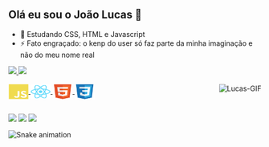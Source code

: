 ## Olá eu sou o João Lucas 👋

- 🌱 Estudando CSS, HTML e Javascript
- ⚡ Fato engraçado: o kenp do user só faz parte da minha imaginação e não do meu nome real

<div>
  <a href="https://github.com/lucaskenp">
  <img height="180em" src="https://github-readme-stats.vercel.app/api?username=lucaskenp&show_icons=true&theme=vision-friendly-dark&include_all_commits=true&count_private=true"/>
  <img height="180em" src="https://github-readme-stats.vercel.app/api/top-langs/?username=lucaskenp&layout=compact&langs_count=7&theme=vision-friendly-dark"/>
</div>
  
<div style="display: inline_block"><br>
  <img align="center" alt="Lucas-Js" height="30" width="40" src="https://raw.githubusercontent.com/devicons/devicon/master/icons/javascript/javascript-plain.svg">
  <img align="center" alt="Lucas-React" height="30" width="40" src="https://raw.githubusercontent.com/devicons/devicon/master/icons/react/react-original.svg">
  <img align="center" alt="Lucas-HTML" height="30" width="40" src="https://raw.githubusercontent.com/devicons/devicon/master/icons/html5/html5-original.svg">
  <img align="center" alt="Lucas-CSS" height="30" width="40" src="https://raw.githubusercontent.com/devicons/devicon/master/icons/css3/css3-original.svg">
  <img align="right" alt="Lucas-GIF" src="https://media.discordapp.net/attachments/530081636348592130/877010609533767751/ezgif.com-resize_1.gif">

</div>
  
##
<div> 
  <a href="https://www.instagram.com/lucaskenp/" target="_blank"><img src="https://img.shields.io/badge/-Instagram-%23E4405F?style=for-the-badge&logo=instagram&logoColor=white" target="_blank"></a>
  <a href = "lucasmonteirolima17@gmail.com"><img src="https://img.shields.io/badge/-Gmail-%23333?style=for-the-badge&logo=gmail&logoColor=white" target="_blank"></a>
  <a href="https://www.linkedin.com/in/lucas-lima-659098215/" target="_blank"><img src="https://img.shields.io/badge/-LinkedIn-%230077B5?style=for-the-badge&logo=linkedin&logoColor=white" target="_blank"></a>
 
![Snake animation](https://github.com/lucaskenp/lucaskenp/blob/output/github-contribution-grid-snake.svg)
  
</div>

